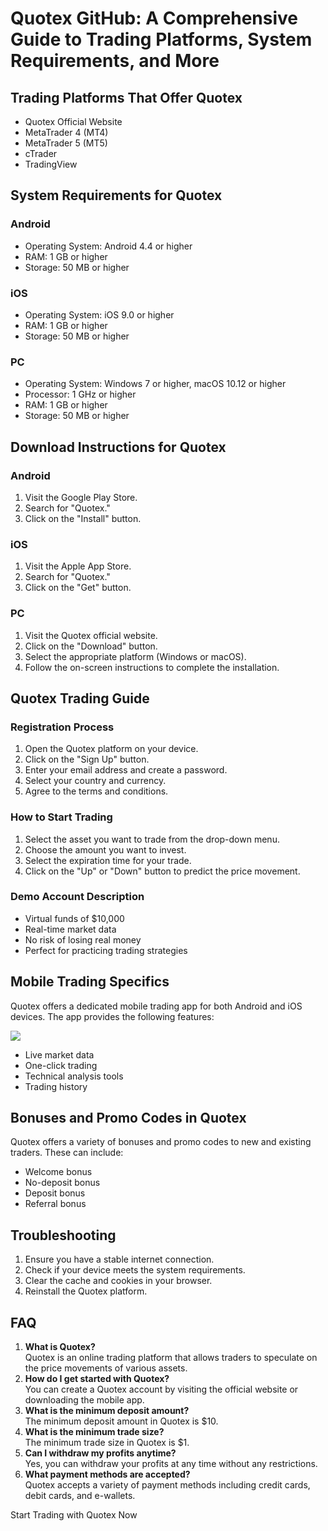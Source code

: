 # Quotex GitHub: A Comprehensive Guide to Trading Platforms, System Requirements, and More

## Trading Platforms That Offer Quotex

-   Quotex Official Website
-   MetaTrader 4 (MT4)
-   MetaTrader 5 (MT5)
-   cTrader
-   TradingView

## System Requirements for Quotex

### Android

-   Operating System: Android 4.4 or higher
-   RAM: 1 GB or higher
-   Storage: 50 MB or higher

### iOS

-   Operating System: iOS 9.0 or higher
-   RAM: 1 GB or higher
-   Storage: 50 MB or higher

### PC

-   Operating System: Windows 7 or higher, macOS 10.12 or higher
-   Processor: 1 GHz or higher
-   RAM: 1 GB or higher
-   Storage: 50 MB or higher

## Download Instructions for Quotex

### Android

1.  Visit the Google Play Store.
2.  Search for "Quotex."
3.  Click on the "Install" button.

### iOS

1.  Visit the Apple App Store.
2.  Search for "Quotex."
3.  Click on the "Get" button.

### PC

1.  Visit the Quotex official website.
2.  Click on the "Download" button.
3.  Select the appropriate platform (Windows or macOS).
4.  Follow the on-screen instructions to complete the installation.

## Quotex Trading Guide

### Registration Process

1.  Open the Quotex platform on your device.
2.  Click on the "Sign Up" button.
3.  Enter your email address and create a password.
4.  Select your country and currency.
5.  Agree to the terms and conditions.

### How to Start Trading

1.  Select the asset you want to trade from the drop-down menu.
2.  Choose the amount you want to invest.
3.  Select the expiration time for your trade.
4.  Click on the "Up" or "Down" button to predict the price
    movement.

### Demo Account Description

-   Virtual funds of \$10,000
-   Real-time market data
-   No risk of losing real money
-   Perfect for practicing trading strategies

## Mobile Trading Specifics

Quotex offers a dedicated mobile trading app for both Android and iOS
devices. The app provides the following features:

[![](https://static.quotex.io/files/4_en/300_250.jpg)](https://traff.sbs/brokerqxlid)

-   Live market data
-   One-click trading
-   Technical analysis tools
-   Trading history

## Bonuses and Promo Codes in Quotex

Quotex offers a variety of bonuses and promo codes to new and existing
traders. These can include:

-   Welcome bonus
-   No-deposit bonus
-   Deposit bonus
-   Referral bonus

## Troubleshooting

1.  Ensure you have a stable internet connection.
2.  Check if your device meets the system requirements.
3.  Clear the cache and cookies in your browser.
4.  Reinstall the Quotex platform.

## FAQ

1.  **What is Quotex?**\
    Quotex is an online trading platform that allows traders to
    speculate on the price movements of various assets.
2.  **How do I get started with Quotex?**\
    You can create a Quotex account by visiting the official website or
    downloading the mobile app.
3.  **What is the minimum deposit amount?**\
    The minimum deposit amount in Quotex is \$10.
4.  **What is the minimum trade size?**\
    The minimum trade size in Quotex is \$1.
5.  **Can I withdraw my profits anytime?**\
    Yes, you can withdraw your profits at any time without any
    restrictions.
6.  **What payment methods are accepted?**\
    Quotex accepts a variety of payment methods including credit cards,
    debit cards, and e-wallets.

Start Trading with Quotex Now

